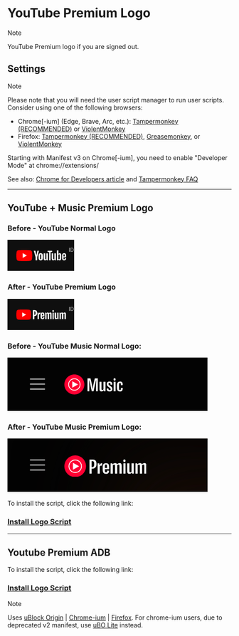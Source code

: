 # YouTube Premium Logo

> [!NOTE]
> YouTube Premium logo if you are signed out.

## Settings

> [!NOTE]
> Please note that you will need the user script manager to run user scripts. Consider using one of the following browsers:
> - Chrome[-ium] (Edge, Brave, Arc, etc.): [Tampermonkey (RECOMMENDED)](https://chrome.google.com/webstore/detail/tampermonkey/dhdgffkkebhmkfjojejmpbldmpobfkfo) or [ViolentMonkey](https://chrome.google.com/webstore/detail/violent-monkey/jinjaccalgkegednnccohejagnlnfdag)
> - Firefox: [Tampermonkey (RECOMMENDED)](https://addons.mozilla.org/firefox/addon/tampermonkey/), [Greasemonkey](https://addons.mozilla.org/firefox/addon/greasemonkey/), or [ViolentMonkey](https://addons.mozilla.org/firefox/addon/violentmonkey/)
>
> Starting with Manifest v3 on Chrome[-ium], you need to enable "Developer Mode" at chrome://extensions/
>
> See also: [Chrome for Developers article](https://developer.chrome.com/docs/extensions/reference/api/userScripts) and [Tampermonkey FAQ](https://www.tampermonkey.net/faq.php#Q209)

---

## YouTube + Music Premium Logo

### Before - YouTube Normal Logo
![Before - YouTube Normal Logo](Docs/yb.png)

### After - YouTube Premium Logo
![After - YouTube Premium Logo](Docs/yb%20pre.png)

### Before - YouTube Music Normal Logo:
![Before - YouTube Music Normal Logo](Docs/yb%20music.png)

### After - YouTube Music Premium Logo:
![After - YouTube Music Premium Logo](Docs/yb%20music%20pre.png)

To install the script, click the following link:
### [Install Logo Script](https://github.com/chokiproai/Youtube-Premium/raw/refs/heads/main/Youtube-Premium-Logo.user.js)

---

## Youtube Premium ADB

To install the script, click the following link:
### [Install Logo Script](https://github.com/chokiproai/Youtube-Premium/raw/refs/heads/main/Youtube-Premium-ADB.user.js)

> [!NOTE]
> Uses [uBlock Origin](https://ublockorigin.com/) | [Chrome-ium](https://chromewebstore.google.com/detail/ublock-origin/cjpalhdlnbpafiamejdnhcphjbkeiagm) | [Firefox](https://addons.mozilla.org/en-US/firefox/addon/ublock-origin). For chrome-ium users, due to deprecated v2 manifest, use [uBO Lite](https://chromewebstore.google.com/detail/ublock-origin-lite/ddkjiahejlhfcafbddmgiahcphecmpfh) instead.
